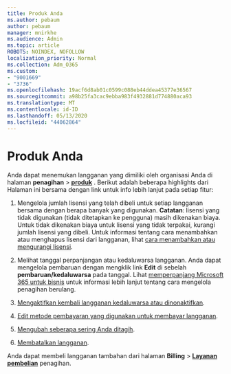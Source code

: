 ```yaml
---
title: Produk Anda
ms.author: pebaum
author: pebaum
manager: mnirkhe
ms.audience: Admin
ms.topic: article
ROBOTS: NOINDEX, NOFOLLOW
localization_priority: Normal
ms.collection: Adm_O365
ms.custom:
- "9001669"
- "3736"
ms.openlocfilehash: 19acf6d8ab01c0599c088eb44ddea45377e36567
ms.sourcegitcommit: a98b25fa3cac9ebba983f4932881d774880aca93
ms.translationtype: MT
ms.contentlocale: id-ID
ms.lasthandoff: 05/13/2020
ms.locfileid: "44062864"
---
```

# <a name="your-products"></a>Produk Anda

Anda dapat menemukan langganan yang dimiliki oleh organisasi Anda di halaman **penagihan**  >  **[produk](https://go.microsoft.com/fwlink/p/?linkid=842054)** . Berikut adalah beberapa highlights dari Halaman ini bersama dengan link untuk info lebih lanjut pada setiap fitur:

1. Mengelola jumlah lisensi yang telah dibeli untuk setiap langganan bersama dengan berapa banyak yang digunakan.  **Catatan**: lisensi yang tidak digunakan (tidak ditetapkan ke pengguna) masih dikenakan biaya.  Untuk tidak dikenakan biaya untuk lisensi yang tidak terpakai, kurangi jumlah lisensi yang dibeli. Untuk informasi tentang cara menambahkan atau menghapus lisensi dari langganan, lihat [cara menambahkan atau mengurangi lisensi](https://docs.microsoft.com/alchemyinsights/how-to-add-or-reduce-licenses).

2. Melihat tanggal perpanjangan atau kedaluwarsa langganan.  Anda dapat mengelola pembaruan dengan mengklik link **Edit** di sebelah **pembaruan/kedaluwarsa** pada tanggal.  Lihat [memperpanjang Microsoft 365 untuk bisnis](https://go.microsoft.com/fwlink/?linkid=2119216) untuk informasi lebih lanjut tentang cara mengelola penagihan berulang.

3. [Mengaktifkan kembali langganan kedaluwarsa atau dinonaktifkan](https://go.microsoft.com/fwlink/?linkid=2117519).

4. [Edit metode pembayaran yang digunakan untuk membayar langganan](https://go.microsoft.com/fwlink/?linkid=2117167).

5. [Mengubah seberapa sering Anda ditagih](https://go.microsoft.com/fwlink/?linkid=2119112).

6. [Membatalkan langganan](https://go.microsoft.com/fwlink/?linkid=2119113).

Anda dapat membeli langganan tambahan dari halaman **Billing**  >  [**Layanan pembelian**](https://go.microsoft.com/fwlink/p/?linkid=868433) penagihan.
